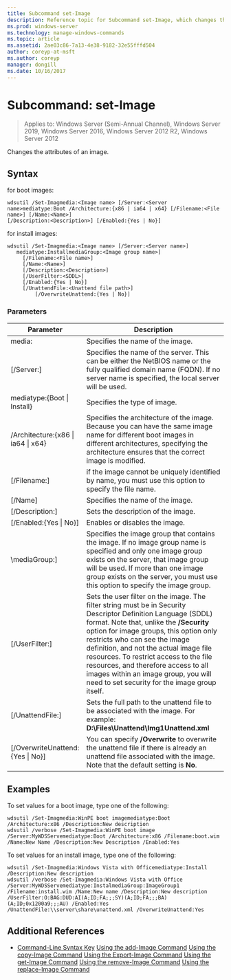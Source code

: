 ```yaml
---
title: Subcommand set-Image
description: Reference topic for Subcommand set-Image, which changes the attributes of an image.
ms.prod: windows-server
ms.technology: manage-windows-commands
ms.topic: article
ms.assetid: 2ae03c86-7a13-4e38-9182-32e55fffd504
author: coreyp-at-msft
ms.author: coreyp
manager: dongill
ms.date: 10/16/2017
---
```

# Subcommand: set-Image

> Applies to: Windows Server (Semi-Annual Channel), Windows Server 2019, Windows Server 2016, Windows Server 2012 R2, Windows Server 2012

Changes the attributes of an image.

## Syntax
for boot images:
```
wdsutil /Set-Imagmedia:<Image name> [/Server:<Server name>mediatype:Boot /Architecture:{x86 | ia64 | x64} [/Filename:<File name>] [/Name:<Name>] 
[/Description:<Description>] [/Enabled:{Yes | No}]
```
for install images:
```
wdsutil /Set-Imagmedia:<Image name> [/Server:<Server name>]
   mediatype:InstallmediaGroup:<Image group name>]
     [/Filename:<File name>]
     [/Name:<Name>]
     [/Description:<Description>]
     [/UserFilter:<SDDL>]
     [/Enabled:{Yes | No}]
     [/UnattendFile:<Unattend file path>]
         [/OverwriteUnattend:{Yes | No}]
```
### Parameters
|Parameter|Description|
|-------|--------|
media:<Image name>|Specifies the name of the image.|
|[/Server:<Server name>]|Specifies the name of the server. This can be either the NetBIOS name or the fully qualified domain name (FQDN). If no server name is specified, the local server will be used.|
mediatype:{Boot &#124; Install}|Specifies the type of image.|
|/Architecture:{x86 &#124; ia64 &#124; x64}|Specifies the architecture of the image. Because you can have the same image name for different boot images in different architectures, specifying the architecture ensures that the correct image is modified.|
|[/Filename:<File name>]|if the image cannot be uniquely identified by name, you must use this option to specify the file name.|
|[/Name]|Specifies the name of the image.|
|[/Description:<Description>]|Sets the description of the image.|
|[/Enabled:{Yes &#124; No}]|Enables or disables the image.|
|\mediaGroup:<Image group name>]|Specifies the image group that contains the image. If no image group name is specified and only one image group exists on the server, that image group will be used. If more than one image group exists on the server, you must use this option to specify the image group.|
|[/UserFilter:<SDDL>]|Sets the user filter on the image. The filter string must be in Security Descriptor Definition Language (SDDL) format. Note that, unlike the **/Security** option for image groups, this option only restricts who can see the image definition, and not the actual image file resources. To restrict access to the file resources, and therefore access to all images within an image group, you will need to set security for the image group itself.|
|[/UnattendFile:<Unattend file path>]|Sets the full path to the unattend file to be associated with the image. For example: **D:\Files\Unattend\Img1Unattend.xml**|
|[/OverwriteUnattend:{Yes &#124; No}]|You can specify **/Overwrite** to overwrite the unattend file if there is already an unattend file associated with the image. Note that the default setting is **No**.|
## Examples
To set values for a boot image, type one of the following:
```
wdsutil /Set-Imagmedia:WinPE boot imagemediatype:Boot /Architecture:x86 /Description:New description
wdsutil /verbose /Set-Imagmedia:WinPE boot image /Server:MyWDSServemediatype:Boot /Architecture:x86 /Filename:boot.wim 
/Name:New Name /Description:New Description /Enabled:Yes
```
To set values for an install image, type one of the following:
```
wdsutil /Set-Imagmedia:Windows Vista with Officemediatype:Install /Description:New description 
wdsutil /verbose /Set-Imagmedia:Windows Vista with Office /Server:MyWDSServemediatype:InstalmediaGroup:ImageGroup1 
/Filename:install.wim /Name:New name /Description:New description /UserFilter:O:BAG:DUD:AI(A;ID;FA;;;SY)(A;ID;FA;;;BA)(A;ID;0x1200a9;;;AU) /Enabled:Yes /UnattendFile:\\server\share\unattend.xml /OverwriteUnattend:Yes
```
## Additional References
- [Command-Line Syntax Key](command-line-syntax-key.md)
[Using the add-Image Command](using-the-add-image-command.md)
[Using the copy-Image Command](using-the-copy-image-command.md)
[Using the Export-Image Command](using-the-export-image-command.md)
[Using the get-Image Command](using-the-get-image-command.md)
[Using the remove-Image Command](using-the-remove-image-command.md)
[Using the replace-Image Command](using-the-replace-image-command.md)
